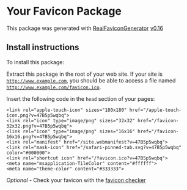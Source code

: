 # Your Favicon Package

This package was generated with [RealFaviconGenerator](https://realfavicongenerator.net/) [v0.16](https://realfavicongenerator.net/change_log#v0.16)

## Install instructions

To install this package:

Extract this package in the root of your web site. If your site is <code>http://www.example.com</code>, you should be able to access a file named <code>http://www.example.com/favicon.ico</code>.

Insert the following code in the `head` section of your pages:

    <link rel="apple-touch-icon" sizes="180x180" href="/apple-touch-icon.png?v=47B5p5wqbq">
    <link rel="icon" type="image/png" sizes="32x32" href="/favicon-32x32.png?v=47B5p5wqbq">
    <link rel="icon" type="image/png" sizes="16x16" href="/favicon-16x16.png?v=47B5p5wqbq">
    <link rel="manifest" href="/site.webmanifest?v=47B5p5wqbq">
    <link rel="mask-icon" href="/safari-pinned-tab.svg?v=47B5p5wqbq" color="#000000">
    <link rel="shortcut icon" href="/favicon.ico?v=47B5p5wqbq">
    <meta name="msapplication-TileColor" content="#ffffff">
    <meta name="theme-color" content="#333333">

*Optional* - Check your favicon with the [favicon checker](https://realfavicongenerator.net/favicon_checker)